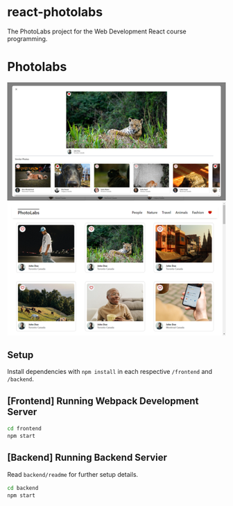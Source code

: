# react-photolabs
The PhotoLabs project for the Web Development React course programming.

# Photolabs

!["The modal view opens when you click an image"](https://github.com/nickstilwell52/photolabs-starter/blob/main/docs/modalview.png?raw=true)
!["The homepage, you can filter if you click a topic on the nav bar"](https://github.com/nickstilwell52/photolabs-starter/blob/main/docs/homeview.png?raw=true)

## Setup

Install dependencies with `npm install` in each respective `/frontend` and `/backend`.

## [Frontend] Running Webpack Development Server

```sh
cd frontend
npm start
```

## [Backend] Running Backend Servier

Read `backend/readme` for further setup details.

```sh
cd backend
npm start
```
